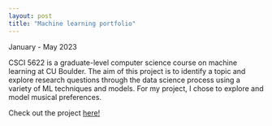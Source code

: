 ```yaml
---
layout: post
title: "Machine learning portfolio"
---
```


January - May 2023

CSCI 5622 is a graduate-level computer science course on machine learning at CU Boulder. 
The aim of this project is to identify a topic and explore research questions through the data science process using a variety of ML techniques and models.
For my project, I chose to explore and model musical preferences.

Check out the project [here!](https://sophiamehdizadeh.wixsite.com/csci5622-ml)
